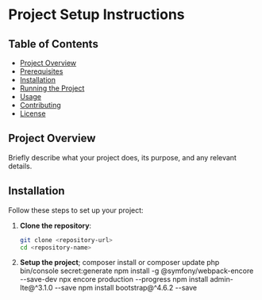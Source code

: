 # Project Setup Instructions
## Table of Contents
- [Project Overview](#project-overview)
- [Prerequisites](#prerequisites)
- [Installation](#installation)
- [Running the Project](#running-the-project)
- [Usage](#usage)
- [Contributing](#contributing)
- [License](#license)
## Project Overview
Briefly describe what your project does, its purpose, and any relevant details.
## Installation
Follow these steps to set up your project:
1. **Clone the repository**:
   ```bash
   git clone <repository-url>
   cd <repository-name>
2. **Setup the project**;
composer install or composer update
php bin/console secret:generate
npm install -g @symfony/webpack-encore --save-dev
npx encore production --progress
npm install admin-lte@^3.1.0 --save
npm install bootstrap@^4.6.2 --save